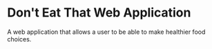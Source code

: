 # Don't Eat That Web Application

A web application that allows a user to be able to make healthier food choices.
